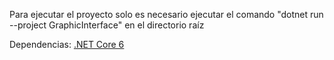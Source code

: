 Para ejecutar el proyecto solo es necesario ejecutar el comando "dotnet run --project GraphicInterface" en el directorio raíz

Dependencias: [.NET Core 6](https://dotnet.microsoft.com/en-us/download)